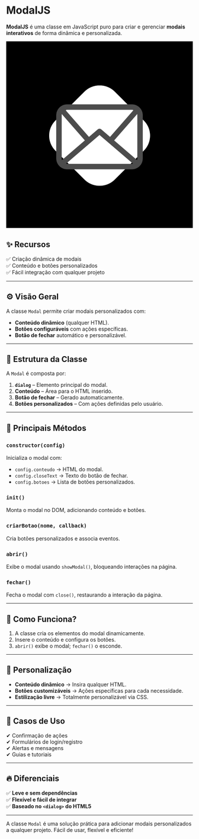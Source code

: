# **ModalJS**  

**ModalJS** é uma classe em JavaScript puro para criar e gerenciar **modais interativos** de forma dinâmica e personalizada.  

![logo modalJS](/logo3_1_65451.png)

## ✨ **Recursos**  
✅ Criação dinâmica de modais  
✅ Conteúdo e botões personalizados  
✅ Fácil integração com qualquer projeto  

---

## ⚙️ **Visão Geral**  
A classe `Modal` permite criar modais personalizados com:  
- **Conteúdo dinâmico** (qualquer HTML).  
- **Botões configuráveis** com ações específicas.  
- **Botão de fechar** automático e personalizável.  

---

## 🧱 **Estrutura da Classe**  
A `Modal` é composta por:  
1. **`dialog`** – Elemento principal do modal.  
2. **Conteúdo** – Área para o HTML inserido.  
3. **Botão de fechar** – Gerado automaticamente.  
4. **Botões personalizados** – Com ações definidas pelo usuário.  

---

## 🔨 **Principais Métodos**  

### `constructor(config)`  
Inicializa o modal com:  
- `config.conteudo` → HTML do modal.  
- `config.closeText` → Texto do botão de fechar.  
- `config.botoes` → Lista de botões personalizados.  

### `init()`  
Monta o modal no DOM, adicionando conteúdo e botões.  

### `criarBotao(nome, callback)`  
Cria botões personalizados e associa eventos.  

### `abrir()`  
Exibe o modal usando `showModal()`, bloqueando interações na página.  

### `fechar()`  
Fecha o modal com `close()`, restaurando a interação da página.  

---

## 🚀 **Como Funciona?**  
1. A classe cria os elementos do modal dinamicamente.  
2. Insere o conteúdo e configura os botões.  
3. `abrir()` exibe o modal; `fechar()` o esconde.  

---

## 🧩 **Personalização**  
- **Conteúdo dinâmico** → Insira qualquer HTML.  
- **Botões customizáveis** → Ações específicas para cada necessidade.  
- **Estilização livre** → Totalmente personalizável via CSS.  

---

## 🎯 **Casos de Uso**  
✔ Confirmação de ações  
✔ Formulários de login/registro  
✔ Alertas e mensagens  
✔ Guias e tutoriais  

---

## 🔥 **Diferenciais**  
✅ **Leve e sem dependências**  
✅ **Flexível e fácil de integrar**  
✅ **Baseado no `<dialog>` do HTML5**  

---

A classe `Modal` é uma solução prática para adicionar modais personalizados a qualquer projeto. Fácil de usar, flexível e eficiente!
